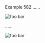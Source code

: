 Example 582
......

![foo *bar*]

[foo *bar*]: train.jpg "train & tracks"

......

<p><img src="train.jpg" alt="foo bar" title="train &amp; tracks" /></p>
